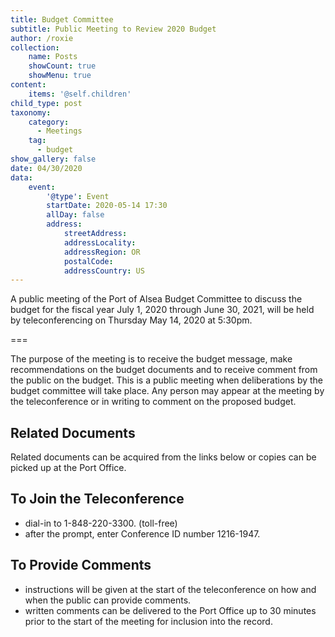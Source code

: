 ```yaml
---
title: Budget Committee
subtitle: Public Meeting to Review 2020 Budget
author: /roxie
collection:
    name: Posts
    showCount: true
    showMenu: true
content:
    items: '@self.children'
child_type: post
taxonomy:
    category: 
      - Meetings 
    tag: 
      - budget 
show_gallery: false
date: 04/30/2020
data:
    event:
        '@type': Event
        startDate: 2020-05-14 17:30
        allDay: false
        address:
            streetAddress:
            addressLocality:
            addressRegion: OR
            postalCode:
            addressCountry: US
---
```


A public meeting of the Port of Alsea Budget Committee to discuss the budget for the fiscal year July 1, 2020 through June 30, 2021, will be held by teleconferencing on Thursday May 14, 2020 at 5:30pm.

===

The purpose of the meeting is to receive the budget message, make recommendations on the budget documents and to receive comment from the public on the budget. This is a public meeting when deliberations by the budget committee will take place. Any person may appear at the meeting by the teleconference or in writing to comment on the proposed budget.

## Related Documents
Related documents can be acquired from the links below or copies can be picked up at the Port Office.

## To Join the Teleconference
- dial-in to 1-848-220-3300. (toll-free)
- after the prompt, enter Conference ID number 1216-1947.

## To Provide Comments
- instructions will be given at the start of the teleconference on how and when the public can provide comments.
- written comments can be delivered to the Port Office up to 30 minutes prior to the start of the meeting for inclusion into the record.


